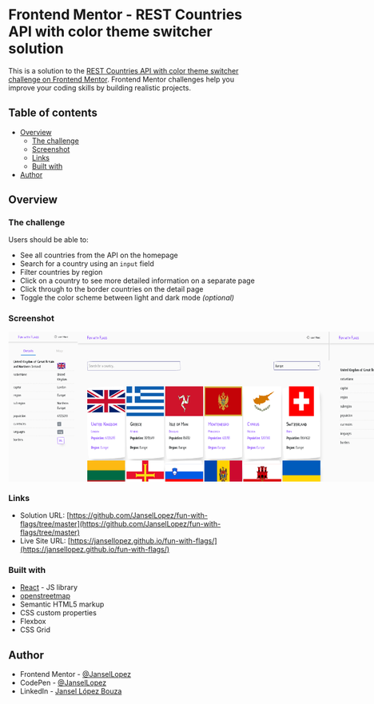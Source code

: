 # Frontend Mentor - REST Countries API with color theme switcher solution

This is a solution to the [REST Countries API with color theme switcher challenge on Frontend Mentor](https://www.frontendmentor.io/challenges/rest-countries-api-with-color-theme-switcher-5cacc469fec04111f7b848ca). Frontend Mentor challenges help you improve your coding skills by building realistic projects. 

## Table of contents

- [Overview](#overview)
  - [The challenge](#the-challenge)
  - [Screenshot](#screenshot)
  - [Links](#links)
  - [Built with](#built-with)
- [Author](#author)

## Overview

### The challenge

Users should be able to:

- See all countries from the API on the homepage
- Search for a country using an `input` field
- Filter countries by region
- Click on a country to see more detailed information on a separate page
- Click through to the border countries on the detail page
- Toggle the color scheme between light and dark mode *(optional)*

### Screenshot
<div style=" display: flex">
  <img src="https://raw.githubusercontent.com/JanselLopez/fun-with-flags/main/images/ss1.png" height="300"/>
  <img src="https://raw.githubusercontent.com/JanselLopez/fun-with-flags/main/images/ss2.png" height="300"/>
  <img src="https://raw.githubusercontent.com/JanselLopez/fun-with-flags/main/images/ss3.png" height="300"/>
  <img src="https://raw.githubusercontent.com/JanselLopez/fun-with-flags/main/images/ss4.png" height="300"/>
</div>


### Links

- Solution URL: [https://github.com/JanselLopez/fun-with-flags/tree/master](https://github.com/JanselLopez/fun-with-flags/tree/master)
- Live Site URL: [https://jansellopez.github.io/fun-with-flags/](https://jansellopez.github.io/fun-with-flags/)

### Built with
- [React](https://reactjs.org/) - JS library
- [openstreetmap](https://www.openstreetmap.org/)
- Semantic HTML5 markup
- CSS custom properties
- Flexbox
- CSS Grid

## Author
- Frontend Mentor - [@JanselLopez](https://www.frontendmentor.io/profile/JanselLopez)
- CodePen - [@JanselLopez](https://codepen.io/JanselLopez)
- LinkedIn - [Jansel López Bouza](https://www.linkedin.com/in/jansel-lopez-bouza/)
